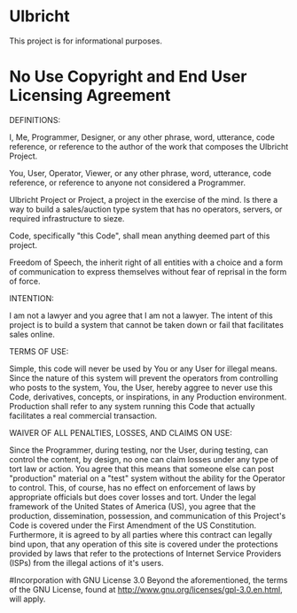 # Ulbricht

This project is for informational purposes.

# No Use Copyright and End User Licensing Agreement

DEFINITIONS:

I, Me, Programmer, Designer, or any other phrase, word, utterance, code reference, or reference to the author of the work that composes the Ulbricht Project.

You, User, Operator, Viewer, or any other phrase, word, utterance, code reference, or reference to anyone not considered a Programmer.

Ulbricht Project or Project, a project in the exercise of the mind. Is there a way to build a sales/auction type system that has no operators, servers, or required infrastructure to sieze.

Code, specifically "this Code", shall mean anything deemed part of this project.

Freedom of Speech, the inherit right of all entities with a choice and a form of communication to express themselves without fear of reprisal in the form of force.

INTENTION:

I am not a lawyer and you agree that I am not a lawyer. The intent of this project is to build a system that cannot be taken down or fail that facilitates sales online.

TERMS OF USE:

Simple, this code will never be used by You or any User for illegal means. Since the nature of this system will prevent the operators from controlling who posts to the system, You, the User, hereby aggree to never use this Code, derivatives, concepts, or inspirations, in any Production environment. Production shall refer to any system running this Code that actually facilitates a real commercial transaction.

WAIVER OF ALL PENALTIES, LOSSES, AND CLAIMS ON USE:

Since the Programmer, during testing, nor the User, during testing, can control the content, by design, no one can claim losses under any type of tort law or action. You agree that this means that someone else can post "production" material on a "test" system without the ability for the Operator to control. This, of course, has no effect on enforcement of laws by appropriate officials but does cover losses and tort. Under the legal framework of the United States of America (US), you agree that the production, dissemination, possession, and communication of this Project's Code is covered under the First Amendment of the US Constitution. Furthermore, it is agreed to by all parties where this contract can legally bind upon, that any operation of this site is covered under the protections provided by laws that refer to the protections of Internet Service Providers (ISPs) from the illegal actions of it's users.

#Incorporation with GNU License 3.0
Beyond the aforementioned, the terms of the GNU License, found at http://www.gnu.org/licenses/gpl-3.0.en.html, will apply.
